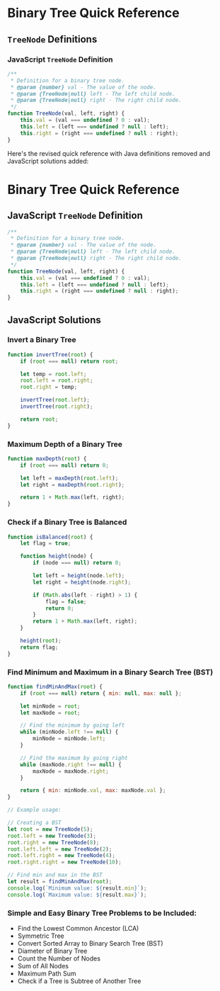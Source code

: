 # Binary Tree Quick Reference

## `TreeNode` Definitions

### JavaScript `TreeNode` Definition

```javascript
/**
 * Definition for a binary tree node.
 * @param {number} val - The value of the node.
 * @param {TreeNode|null} left - The left child node.
 * @param {TreeNode|null} right - The right child node.
 */
function TreeNode(val, left, right) {
    this.val = (val === undefined ? 0 : val);
    this.left = (left === undefined ? null : left);
    this.right = (right === undefined ? null : right);
}
```

Here's the revised quick reference with Java definitions removed and JavaScript solutions added:

# Binary Tree Quick Reference

## JavaScript `TreeNode` Definition

```javascript
/**
 * Definition for a binary tree node.
 * @param {number} val - The value of the node.
 * @param {TreeNode|null} left - The left child node.
 * @param {TreeNode|null} right - The right child node.
 */
function TreeNode(val, left, right) {
    this.val = (val === undefined ? 0 : val);
    this.left = (left === undefined ? null : left);
    this.right = (right === undefined ? null : right);
}
```

## JavaScript Solutions

### Invert a Binary Tree

```javascript
function invertTree(root) {
    if (root === null) return root;

    let temp = root.left;
    root.left = root.right;
    root.right = temp;

    invertTree(root.left);
    invertTree(root.right);

    return root;
}
```

### Maximum Depth of a Binary Tree

```javascript
function maxDepth(root) {
    if (root === null) return 0;

    let left = maxDepth(root.left);
    let right = maxDepth(root.right);

    return 1 + Math.max(left, right);
}
```

### Check if a Binary Tree is Balanced

```javascript
function isBalanced(root) {
    let flag = true;

    function height(node) {
        if (node === null) return 0;

        let left = height(node.left);
        let right = height(node.right);

        if (Math.abs(left - right) > 1) {
            flag = false;
            return 0;
        }
        return 1 + Math.max(left, right);
    }

    height(root);
    return flag;
}
```

### Find Minimum and Maximum in a Binary Search Tree (BST)

```javascript
function findMinAndMax(root) {
    if (root === null) return { min: null, max: null };

    let minNode = root;
    let maxNode = root;

    // Find the minimum by going left
    while (minNode.left !== null) {
        minNode = minNode.left;
    }

    // Find the maximum by going right
    while (maxNode.right !== null) {
        maxNode = maxNode.right;
    }

    return { min: minNode.val, max: maxNode.val };
}

// Example usage:

// Creating a BST
let root = new TreeNode(5);
root.left = new TreeNode(3);
root.right = new TreeNode(8);
root.left.left = new TreeNode(2);
root.left.right = new TreeNode(4);
root.right.right = new TreeNode(10);

// Find min and max in the BST
let result = findMinAndMax(root);
console.log(`Minimum value: ${result.min}`);
console.log(`Maximum value: ${result.max}`);
```

### Simple and Easy Binary Tree Problems to be Included:

* Find the Lowest Common Ancestor (LCA)
* Symmetric Tree
* Convert Sorted Array to Binary Search Tree (BST)
* Diameter of Binary Tree
* Count the Number of Nodes
* Sum of All Nodes
* Maximum Path Sum
* Check if a Tree is Subtree of Another Tree